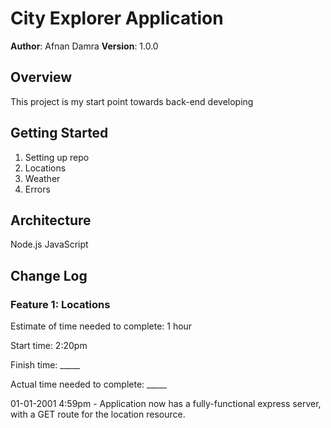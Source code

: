# City Explorer Application

**Author**: Afnan Damra
**Version**: 1.0.0

## Overview
This project is my start point towards back-end developing

## Getting Started
1. Setting up repo
2. Locations
3. Weather
4. Errors

## Architecture
Node.js
JavaScript

## Change Log

### Feature 1: Locations

Estimate of time needed to complete: 1 hour

Start time: 2:20pm

Finish time: _____

Actual time needed to complete: _____

01-01-2001 4:59pm - Application now has a fully-functional express server, with a GET route for the location resource.

<!-- ## Credits and Collaborations -->
